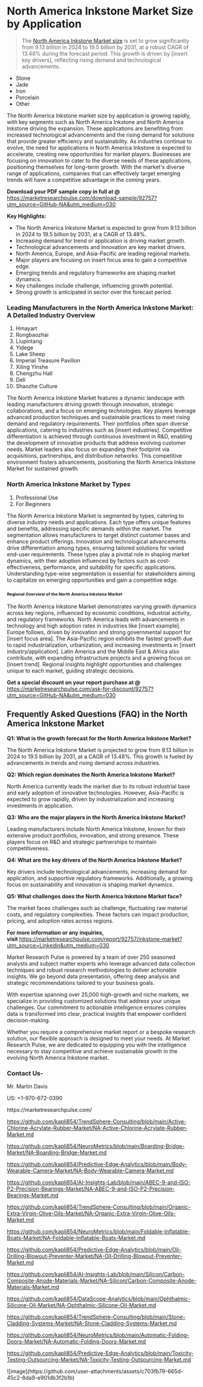 <h1>North America Inkstone Market&nbsp;Size by Application</h1><blockquote><p>The <a href="https://marketresearchpulse.com/download-sample/92757?utm_source=GitHub-NA&amp;utm_medium=030">North America Inkstone Market size</a> is set to grow significantly from 9.13 billion in 2024 to 19.5 billion by 2031, at a robust CAGR of 13.48% during the forecast period. This growth is driven by [insert key drivers], reflecting rising demand and technological advancements.</p></blockquote><ul><li>Stone<li> Jade<li> Iron<li> Porcelain<li> Other</li></ul><p>The North America Inkstone market size by application is growing rapidly, with key segments such as North America Inkstone and North America Inkstone driving the expansion. These applications are benefiting from increased technological advancements and the rising demand for solutions that provide greater efficiency and sustainability. As industries continue to evolve, the need for applications in North America Inkstone is expected to accelerate, creating new opportunities for market players. Businesses are focusing on innovation to cater to the diverse needs of these applications, positioning themselves for long-term growth. With the market's diverse range of applications, companies that can effectively target emerging trends will have a competitive advantage in the coming years.</p><p><strong>Download your PDF sample copy in full at @ </strong><a href="https://marketresearchpulse.com/download-sample/92757?utm_source=GitHub-NA&amp;utm_medium=030">https://marketresearchpulse.com/download-sample/92757?utm_source=GitHub-NA&amp;utm_medium=030</a></p><p><strong>Key Highlights: </strong></p><ul><li>The North America Inkstone Market is expected to grow from 9.13 billion in 2024 to 19.5 billion by 2031, at a CAGR of 13.48%.</li><li>Increasing demand for trend or application is driving market growth.</li><li>Technological advancements and innovation are key market drivers.</li><li>North America, Europe, and Asia-Pacific are leading regional markets.</li><li>Major players are focusing on insert focus area to gain a competitive edge.</li><li>Emerging trends and regulatory frameworks are shaping market dynamics.</li><li>Key challenges include challenge, influencing growth potential.</li><li>Strong growth is anticipated in sector over the forecast period.</li></ul><h3>Leading Manufacturers in the North America Inkstone Market: A Detailed Industry Overview</h3><ol><li>Hmayart</li><li>Rongbaozhai</li><li>Liupintang</li><li>Yidege</li><li>Lake Sheep</li><li>Imperial Treasure Pavilion</li><li>Xiling Yinshe</li><li>Chengzhu Hall</li><li>Deli</li><li>Shaozhe Culture</li></ol><div class="flex max-w-full flex-col flex-grow"><div class="min-h-8 text-message flex w-full flex-col items-end gap-2 whitespace-normal break-words [.text-message+&amp;]:mt-5" dir="auto" data-message-author-role="assistant" data-message-id="fd8432e4-4910-450d-b182-61b7bfb0a01f" data-message-model-slug="gpt-4o"><div class="flex w-full flex-col gap-1 empty:hidden first:pt-[3px]"><div class="markdown prose w-full break-words dark:prose-invert light"><p>The North America Inkstone Market features a dynamic landscape with leading manufacturers driving growth through innovation, strategic collaborations, and a focus on emerging technologies. Key players leverage advanced production techniques and sustainable practices to meet rising demand and regulatory requirements. Their portfolios often span diverse applications, catering to industries such as [insert industries]. Competitive differentiation is achieved through continuous investment in R&amp;D, enabling the development of innovative products that address evolving customer needs. Market leaders also focus on expanding their footprint via acquisitions, partnerships, and distribution networks. This competitive environment fosters advancements, positioning the North America Inkstone Market for sustained growth.</p></div></div></div></div><h3>North America Inkstone Market by Types</h3><ol><li>Professional Use<li> For Beginners</li></ol><div class="flex max-w-full flex-col flex-grow"><div class="min-h-8 text-message flex w-full flex-col items-end gap-2 whitespace-normal break-words [.text-message+&amp;]:mt-5" dir="auto" data-message-author-role="assistant" data-message-id="084470be-0bb7-4664-bddf-5156b4f41249" data-message-model-slug="gpt-4o-mini"><div class="flex w-full flex-col gap-1 empty:hidden first:pt-[3px]"><div class="markdown prose w-full break-words dark:prose-invert light"><p>The North America Inkstone Market is segmented by types, catering to diverse industry needs and applications. Each type offers unique features and benefits, addressing specific demands within the market. The segmentation allows manufacturers to target distinct customer bases and enhance product offerings. Innovation and technological advancements drive differentiation among types, ensuring tailored solutions for varied end-user requirements. These types play a pivotal role in shaping market dynamics, with their adoption influenced by factors such as cost-effectiveness, performance, and suitability for specific applications. Understanding type-wise segmentation is essential for stakeholders aiming to capitalize on emerging opportunities and gain a competitive edge.</p></div></div></div></div><h3><span style="font-size: 11px;">Regional Overview of the North America Inkstone Market</span></h3><div class="flex max-w-full flex-col flex-grow"><div class="min-h-8 text-message flex w-full flex-col items-end gap-2 whitespace-normal break-words [.text-message+&amp;]:mt-5" dir="auto" data-message-author-role="assistant" data-message-id="e9038762-ce64-4e30-91c9-9bd413514231" data-message-model-slug="gpt-4o-mini"><div class="flex w-full flex-col gap-1 empty:hidden first:pt-[3px]"><div class="markdown prose w-full break-words dark:prose-invert light"><p>The North America Inkstone Market demonstrates varying growth dynamics across key regions, influenced by economic conditions, industrial activity, and regulatory frameworks. North America leads with advancements in technology and high adoption rates in industries like [insert example]. Europe follows, driven by innovation and strong governmental support for [insert focus area]. The Asia-Pacific region exhibits the fastest growth due to rapid industrialization, urbanization, and increasing investments in [insert industry/application]. Latin America and the Middle East &amp; Africa also contribute, with expanding infrastructure projects and a growing focus on [insert trend]. Regional insights highlight opportunities and challenges unique to each market, guiding strategic decisions.</p></div></div></div></div><p><strong>Get a special discount on your report purchase at @ </strong><a href="https://marketresearchpulse.com/ask-for-discount/92757?utm_source=GitHub-NA&amp;utm_medium=030">https://marketresearchpulse.com/ask-for-discount/92757?utm_source=GitHub-NA&amp;utm_medium=030</a></p><h2>Frequently Asked Questions (FAQ) in the North America Inkstone Market</h2><p><strong>Q1: What is the growth forecast for the North America Inkstone Market?</strong></p><p>The North America Inkstone Market is projected to grow from 9.13 billion in 2024 to 19.5 billion by 2031, at a CAGR of 13.48%. This growth is fueled by advancements in trends and rising demand across industries.</p><p><strong>Q2: Which region dominates the North America Inkstone Market?</strong></p><p>North America currently leads the market due to its robust industrial base and early adoption of innovative technologies. However, Asia-Pacific is expected to grow rapidly, driven by industrialization and increasing investments in application.</p><p><strong>Q3: Who are the major players in the North America Inkstone Market?</strong></p><p>Leading manufacturers include North America Inkstone, known for their extensive product portfolios, innovation, and strong presence. These players focus on R&amp;D and strategic partnerships to maintain competitiveness.</p><p><strong>Q4: What are the key drivers of the North America Inkstone Market?</strong></p><p>Key drivers include technological advancements, increasing demand for application, and supportive regulatory frameworks. Additionally, a growing focus on sustainability and innovation is shaping market dynamics.</p><p><strong>Q5: What challenges does the North America Inkstone Market face?</strong></p><p>The market faces challenges such as challenge, fluctuating raw material costs, and regulatory complexities. These factors can impact production, pricing, and adoption rates across regions.</p><p><strong>For more information or any inquiries, visit&nbsp;</strong><a href="https://marketresearchpulse.com/report/92757/inkstone-market?utm_source=Linkedin&utm_medium=030">https://marketresearchpulse.com/report/92757/inkstone-market?utm_source=Linkedin&utm_medium=030</a></p><p>Market Research Pulse is powered by a team of over 250 seasoned analysts and subject matter experts who leverage advanced data collection techniques and robust research methodologies to deliver actionable insights. We go beyond data presentation, offering deep analysis and strategic recommendations tailored to your business goals.</p><p>With expertise spanning over 25,000 high-growth and niche markets, we specialize in providing customized solutions that address your unique challenges. Our commitment to actionable intelligence ensures complex data is transformed into clear, practical insights that empower confident decision-making.</p><p>Whether you require a comprehensive market report or a bespoke research solution, our flexible approach is designed to meet your needs. At Market Research Pulse, we are dedicated to equipping you with the intelligence necessary to stay competitive and achieve sustainable growth in the evolving North America Inkstone market.</p><h3><strong>Contact Us-</strong></h3><p>Mr. Martin Davis</p><p>US: +1-970-672-0390</p><p>https://marketresearchpulse.com/</p><p><a href="https://github.com/kapli854/TrendSphere-Consulting/blob/main/Active-Chlorine-Acrylate-Rubber-Market/NA-Active-Chlorine-Acrylate-Rubber-Market.md">https://github.com/kapli854/TrendSphere-Consulting/blob/main/Active-Chlorine-Acrylate-Rubber-Market/NA-Active-Chlorine-Acrylate-Rubber-Market.md</a></p><p><a href="https://github.com/kapli854/NeuroMetrics/blob/main/Boarding-Bridge-Market/NA-Boarding-Bridge-Market.md">https://github.com/kapli854/NeuroMetrics/blob/main/Boarding-Bridge-Market/NA-Boarding-Bridge-Market.md</a></p><p><a href="https://github.com/kapli854/Predictive-Edge-Analytics/blob/main/Body-Wearable-Camera-Market/NA-Body-Wearable-Camera-Market.md">https://github.com/kapli854/Predictive-Edge-Analytics/blob/main/Body-Wearable-Camera-Market/NA-Body-Wearable-Camera-Market.md</a></p><p><a href="https://github.com/kapli854/AI-Insights-Lab/blob/main/ABEC-9-and-ISO-P2-Precision-Bearings-Market/NA-ABEC-9-and-ISO-P2-Precision-Bearings-Market.md">https://github.com/kapli854/AI-Insights-Lab/blob/main/ABEC-9-and-ISO-P2-Precision-Bearings-Market/NA-ABEC-9-and-ISO-P2-Precision-Bearings-Market.md</a></p><p><a href="https://github.com/kapli854/TrendSphere-Consulting/blob/main/Organic-Extra-Virgin-Olive-Oils-Market/NA-Organic-Extra-Virgin-Olive-Oils-Market.md">https://github.com/kapli854/TrendSphere-Consulting/blob/main/Organic-Extra-Virgin-Olive-Oils-Market/NA-Organic-Extra-Virgin-Olive-Oils-Market.md</a></p><p><a href="https://github.com/kapli854/NeuroMetrics/blob/main/Foldable-Inflatable-Boats-Market/NA-Foldable-Inflatable-Boats-Market.md">https://github.com/kapli854/NeuroMetrics/blob/main/Foldable-Inflatable-Boats-Market/NA-Foldable-Inflatable-Boats-Market.md</a></p><p><a href="https://github.com/kapli854/Predictive-Edge-Analytics/blob/main/Oil-Drilling-Blowout-Preventer-Market/NA-Oil-Drilling-Blowout-Preventer-Market.md">https://github.com/kapli854/Predictive-Edge-Analytics/blob/main/Oil-Drilling-Blowout-Preventer-Market/NA-Oil-Drilling-Blowout-Preventer-Market.md</a></p><p><a href="https://github.com/kapli854/AI-Insights-Lab/blob/main/Silicon/Carbon-Composite-Anode-Materials-Market/NA-Silicon/Carbon-Composite-Anode-Materials-Market.md">https://github.com/kapli854/AI-Insights-Lab/blob/main/Silicon/Carbon-Composite-Anode-Materials-Market/NA-Silicon/Carbon-Composite-Anode-Materials-Market.md</a></p><p><a href="https://github.com/kapli854/DataScope-Analytics/blob/main/Ophthalmic-Silicone-Oil-Market/NA-Ophthalmic-Silicone-Oil-Market.md">https://github.com/kapli854/DataScope-Analytics/blob/main/Ophthalmic-Silicone-Oil-Market/NA-Ophthalmic-Silicone-Oil-Market.md</a></p><p><a href="https://github.com/kapli854/TrendSphere-Consulting/blob/main/Stone-Cladding-Systems-Market/NA-Stone-Cladding-Systems-Market.md">https://github.com/kapli854/TrendSphere-Consulting/blob/main/Stone-Cladding-Systems-Market/NA-Stone-Cladding-Systems-Market.md</a></p><p><a href="https://github.com/kapli854/NeuroMetrics/blob/main/Automatic-Folding-Doors-Market/NA-Automatic-Folding-Doors-Market.md">https://github.com/kapli854/NeuroMetrics/blob/main/Automatic-Folding-Doors-Market/NA-Automatic-Folding-Doors-Market.md</a></p><p><a href="https://github.com/kapli854/Predictive-Edge-Analytics/blob/main/Toxicity-Testing-Outsourcing-Market/NA-Toxicity-Testing-Outsourcing-Market.md">https://github.com/kapli854/Predictive-Edge-Analytics/blob/main/Toxicity-Testing-Outsourcing-Market/NA-Toxicity-Testing-Outsourcing-Market.md</a></p>
![image](https://github.com/user-attachments/assets/c703fb79-665d-45c2-8da9-e901db3f2b1b)
